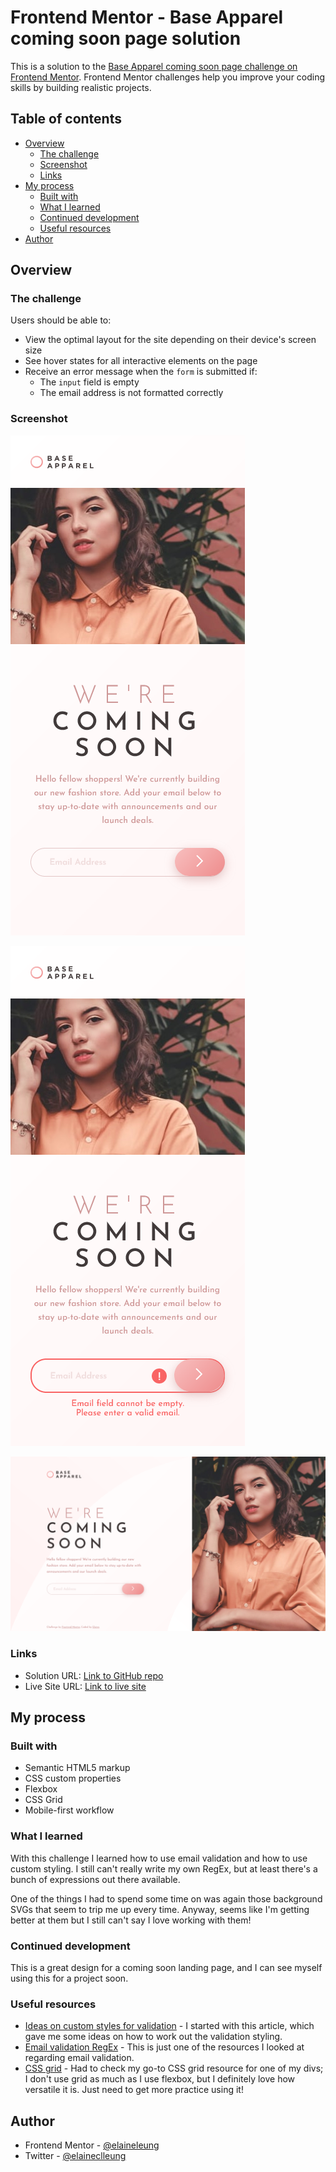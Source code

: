 # Frontend Mentor - Base Apparel coming soon page solution

This is a solution to the [Base Apparel coming soon page challenge on Frontend Mentor](https://www.frontendmentor.io/challenges/base-apparel-coming-soon-page-5d46b47f8db8a7063f9331a0). Frontend Mentor challenges help you improve your coding skills by building realistic projects. 

## Table of contents

- [Overview](#overview)
  - [The challenge](#the-challenge)
  - [Screenshot](#screenshot)
  - [Links](#links)
- [My process](#my-process)
  - [Built with](#built-with)
  - [What I learned](#what-i-learned)
  - [Continued development](#continued-development)
  - [Useful resources](#useful-resources)
- [Author](#author)

## Overview

### The challenge

Users should be able to:

- View the optimal layout for the site depending on their device's screen size
- See hover states for all interactive elements on the page
- Receive an error message when the `form` is submitted if:
  - The `input` field is empty
  - The email address is not formatted correctly

### Screenshot

![Mobile view of solution](./design/mobile.png)

![Mobile view of solution (active state)](./design/mobile-active.png)

![Desktop view of solution](./design/desktop.png)

### Links

- Solution URL: [Link to GitHub repo](https://github.com/elaineleung/frontendmentor/tree/main/baseapparelcomingsoon)
- Live Site URL: [Link to live site](https://elaineleung.github.io/frontendmentor/baseapparelcomingsoon/)

## My process

### Built with

- Semantic HTML5 markup
- CSS custom properties
- Flexbox
- CSS Grid
- Mobile-first workflow

### What I learned

With this challenge I learned how to use email validation and how to use custom styling. I still can't really write my own RegEx, but at least there's a bunch of expressions out there available.

One of the things I had to spend some time on was again those background SVGs that seem to trip me up every time. Anyway, seems like I'm getting better at them but I still can't say I love working with them!

### Continued development

This is a great design for a coming soon landing page, and I can see myself using this for a project soon.

### Useful resources

- [Ideas on custom styles for validation](https://webdesign.tutsplus.com/tutorials/html5-form-validation-with-the-pattern-attribute--cms-25145) - I started with this article, which gave me some ideas on how to work out the validation styling.
- [Email validation RegEx](https://www.w3resource.com/javascript/form/email-validation.php) - This is just one of the resources I looked at regarding email validation.
- [CSS grid](https://css-tricks.com/snippets/css/complete-guide-grid/) - Had to check my go-to CSS grid resource for one of my divs; I don't use grid as much as I use flexbox, but I definitely love how versatile it is. Just need to get more practice using it!


## Author

- Frontend Mentor - [@elaineleung](https://www.frontendmentor.io/profile/elaineleung)
- Twitter - [@elaineclleung](https://twitter.com/elaineclleung)

